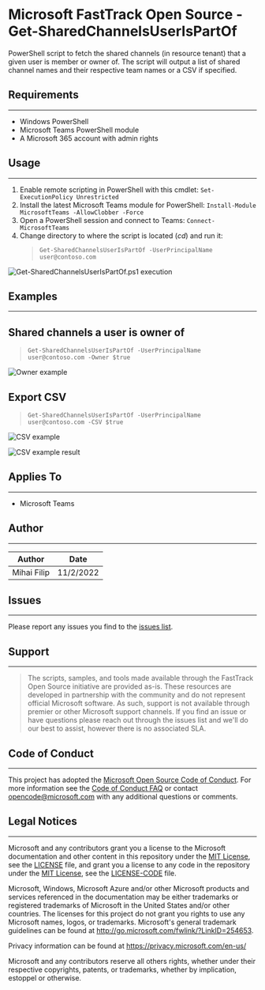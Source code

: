 # Microsoft FastTrack Open Source - Get-SharedChannelsUserIsPartOf
PowerShell script to fetch the shared channels (in resource tenant) that a given user is member or owner of. The script will output a list of shared channel names and their respective team names or a CSV if specified.

## Requirements
---
- Windows PowerShell
- Microsoft Teams PowerShell module
- A Microsoft 365 account with admin rights

## Usage
---
1. Enable remote scripting in PowerShell with this cmdlet: `Set-ExecutionPolicy Unrestricted`
2. Install the latest Microsoft Teams module for PowerShell: `Install-Module MicrosoftTeams -AllowClobber -Force`
3. Open a PowerShell session and connect to Teams: `Connect-MicrosoftTeams`
4. Change directory to where the script is located (*cd*) and run it:
    > `Get-SharedChannelsUserIsPartOf -UserPrincipalName user@contoso.com`

![Get-SharedChannelsUserIsPartOf.ps1 execution](https://i.postimg.cc/8kryp7xJ/MB8r-By-Bkay.png)

## Examples
---
## Shared channels a user is owner of
> `Get-SharedChannelsUserIsPartOf -UserPrincipalName user@contoso.com -Owner $true`

![Owner example](https://i.postimg.cc/nrYSn5MV/Qs-D8g-NV9o-V.png)

## Export CSV
>`Get-SharedChannelsUserIsPartOf -UserPrincipalName user@contoso.com -CSV $true`

![CSV example](https://i.postimg.cc/52cyhRLQ/n-C0t-PW5-IQV.png)

![CSV example result](https://i.postimg.cc/jdhq1Sxm/c-MJa-Stn-EKs.png)

## Applies To
---
- Microsoft Teams

## Author
---
| Author         | Date     |
|--------------|-----------|
| Mihai Filip | 11/2/2022      |

## Issues
---
Please report any issues you find to the [issues list](https://github.com/microsoft/FastTrack/issues).

## Support
---
> The scripts, samples, and tools made available through the FastTrack Open Source initiative are provided as-is. These resources are developed in partnership with the community and do not represent official Microsoft software. As such, support is not available through premier or other Microsoft support channels. If you find an issue or have questions please reach out through the issues list and we'll do our best to assist, however there is no associated SLA.

## Code of Conduct
---
This project has adopted the [Microsoft Open Source Code of Conduct](https://opensource.microsoft.com/codeofconduct/).
For more information see the [Code of Conduct FAQ](https://opensource.microsoft.com/codeofconduct/faq/) or
contact [opencode@microsoft.com](mailto:opencode@microsoft.com) with any additional questions or comments.

## Legal Notices
---
Microsoft and any contributors grant you a license to the Microsoft documentation and other content in this repository under the [MIT License](https://opensource.org/licenses/MIT), see the [LICENSE](LICENSE) file, and grant you a license to any code in the repository under the [MIT License](https://opensource.org/licenses/MIT), see the [LICENSE-CODE](LICENSE-CODE) file.

Microsoft, Windows, Microsoft Azure and/or other Microsoft products and services referenced in the documentation may be either trademarks or registered trademarks of Microsoft in the United States and/or other countries. The licenses for this project do not grant you rights to use any Microsoft names, logos, or trademarks. Microsoft's general trademark guidelines can be found at http://go.microsoft.com/fwlink/?LinkID=254653.

Privacy information can be found at https://privacy.microsoft.com/en-us/

Microsoft and any contributors reserve all others rights, whether under their respective copyrights, patents,
or trademarks, whether by implication, estoppel or otherwise.
